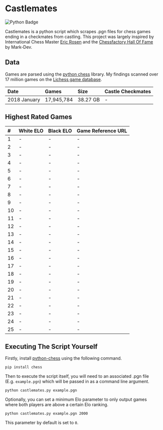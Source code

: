 # Castlemates
![Python Badge](https://img.shields.io/badge/Python-007396?style=for-the-badge&labelColor=black&logo=Python&logoColor=white) 

Castlemates is a python script which scrapes .pgn files for chess games ending in a checkmates from castling. This project was largely inspired by International Chess Master [Eric Rosen](https://twitter.com/im_rosen?lang=en) and the [Chessfactory Hall Of Fame](https://github.com/mark-dev/chessfactory-hall-of-fame) by Mark-Dev.

## Data
Games are parsed using the [python chess](https://python-chess.readthedocs.io/en/latest/) library. My findings scanned over 17 million games on the [Lichess game database](https://database.lichess.org/). 

| Date         | Games       | Size         | Castle Checkmates  |
|:-------------|:------------|:-------------|:-------------------|
| 2018 January | 17,945,784  | 38.27 GB     | -                  |

## Highest Rated Games

| #  | White ELO | Black ELO | Game Reference URL |   
|:---|:----------|:----------|:-------------------|
| 1  | -         | -         | -                  |
| 2  | -         | -         | -                  |
| 3  | -         | -         | -                  |
| 4  | -         | -         | -                  |
| 5  | -         | -         | -                  |
| 6  | -         | -         | -                  |
| 7  | -         | -         | -                  |
| 8  | -         | -         | -                  |
| 9  | -         | -         | -                  |
| 10 | -         | -         | -                  |
| 11 | -         | -         | -                  |
| 12 | -         | -         | -                  |
| 13 | -         | -         | -                  |
| 14 | -         | -         | -                  |
| 15 | -         | -         | -                  |
| 16 | -         | -         | -                  |
| 17 | -         | -         | -                  |
| 18 | -         | -         | -                  |
| 19 | -         | -         | -                  |
| 20 | -         | -         | -                  |
| 21 | -         | -         | -                  |
| 22 | -         | -         | -                  |
| 23 | -         | -         | -                  |
| 24 | -         | -         | -                  |
| 25 | -         | -         | -                  |

## Executing The Script Yourself
Firstly, install [python-chess](https://python-chess.readthedocs.io/en/latest/) using the following command. 
```
pip install chess
```
Then to execute the script itself, you will need to an associated .pgn file (E.g. `example.pgn`) which will be passed in as a command line argument. 
```
python castlemates.py example.pgn
```
Optionally, you can set a minimum Elo parameter to only output games where both players are above a certain Elo ranking.
```
python castlemates.py example.pgn 2000
```
This parameter by default is set to `0`.
